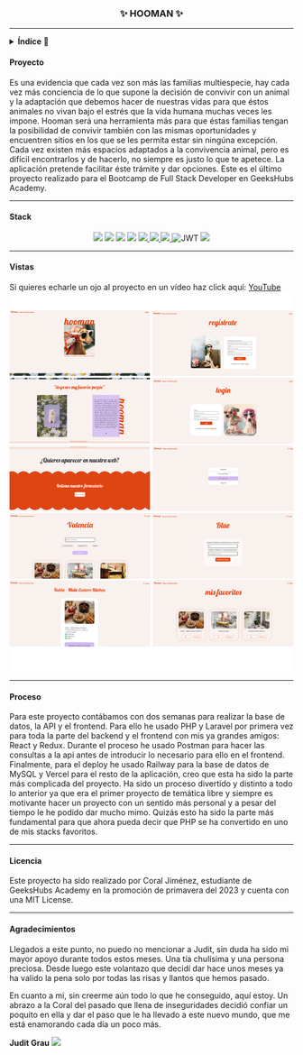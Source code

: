 
<h3 align="center"> ✨ HOOMAN ✨</h3>

---

<details>
  <summary><b>Índice</b> 📝</summary>
  <ol>
    <li><a href="#proyecto">Proyecto</a></li>
    <li><a href="#stack">Stack</a></li>
    <li><a href="#vistas">Vistas</a></li>
    <li><a href="#Proceso">Proceso</a></li>
    <li><a href="#licencia">Licencia</a></li>
    <li><a href="#agradecimientos">Agradecimientos</a></li>
  </ol>
</details>

#### Proyecto

Es una evidencia que cada vez son más las familias multiespecie, hay cada vez más conciencia de lo que supone la decisión de convivir con un animal y la adaptación que debemos hacer de nuestras vidas para que éstos animales no vivan bajo el estrés que la vida humana muchas veces les impone. 
Hooman será una herramienta más para que éstas familias tengan la posibilidad de convivir también con las mismas oportunidades y encuentren sitios en los que se les permita estar sin ningúna excepción. Cada vez existen más espacios adaptados a la convivencia animal, pero es difícil encontrarlos y de hacerlo, no siempre es justo lo que te apetece. La aplicación pretende facilitar éste trámite y dar opciones.
Este es el último proyecto realizado para el Bootcamp de Full Stack Developer en GeeksHubs Academy. 

---
#### Stack 
<div align="center">
<img src= "https://img.shields.io/badge/react-%2320232a.svg?style=for-the-badge&logo=react&logoColor=%2361DAFB">
<img src= "https://img.shields.io/badge/redux-%23593d88.svg?style=for-the-badge&logo=redux&logoColor=white">
<img src= "https://img.shields.io/badge/bootstrap-%23563D7C.svg?style=for-the-badge&logo=bootstrap&logoColor=white">
<img src= "https://img.shields.io/badge/css3-%231572B6.svg?style=for-the-badge&logo=css3&logoColor=white">
<a href="https://developer.mozilla.org/es/docs/Web/JavaScript">
    <img src= "https://img.shields.io/badge/javascipt-EFD81D?style=for-the-badge&logo=javascript&logoColor=black"/>
</a>
<a href="https://www.docker.com/">
    <img src= "https://img.shields.io/badge/docker-2496ED?style=for-the-badge&logo=docker&logoColor=white"/>
</a>
<a href="https://git-scm.com/">
    <img src= "https://img.shields.io/badge/git-F54D27?style=for-the-badge&logo=git&logoColor=white"/>
</a>
<img src="https://camo.githubusercontent.com/4590c0af4aeb1b75233885f86e80c1da8cb2afd401173a40e41370f5cad5db20/68747470733a2f2f696d672e736869656c64732e696f2f62616467652f4a57542d626c61636b3f7374796c653d666f722d7468652d6261646765266c6f676f3d4a534f4e253230776562253230746f6b656e73" alt="JWT" data-canonical-src="https://img.shields.io/badge/JWT-black?style=for-the-badge&amp;logo=JSON%20web%20tokens" style="max-width: 100%;">
<a href="https://railway.com/">
    <img src= "https://img.shields.io/badge/railway-%23000000.svg?style=for-the-badge&logo=railway&logoColor=white"/>
</a>


</div>

---

#### Vistas
Si quieres echarle un ojo al proyecto en un vídeo haz click aquí: [YouTube](https://youtu.be/c65sPYwc4K4)
!['img'](./src/img/Resumen.jpg)

---

#### Proceso

Para este proyecto contábamos con dos semanas para realizar la base de datos, la API y el frontend. Para ello he usado PHP y Laravel por primera vez para toda la parte del backend y el frontend con mis ya grandes amigos: React y Redux. Durante el proceso he usado Postman para hacer las consultas a la api antes de introducir lo necesario para ello en el frontend. Finalmente, para el deploy he usado Railway para la base de datos de MySQL y Vercel para el resto de la aplicación, creo que esta ha sido la parte más complicada del proyecto. Ha sido un proceso divertido y distinto a todo lo anterior ya que era el primer proyecto de temática libre y siempre es motivante hacer un proyecto con un sentido más personal y a pesar del tiempo le he podido dar mucho mimo. Quizás esto ha sido la parte más fundamental para que ahora pueda decir que PHP se ha convertido en uno de mis stacks favoritos.

---
#### Licencia

Este proyecto ha sido realizado por Coral Jiménez, estudiante de GeeksHubs Academy en la promoción de primavera del 2023 y cuenta con una MIT License.

---
#### Agradecimientos

Llegados a este punto, no puedo no mencionar a Judit, sin duda ha sido mi mayor apoyo durante todos estos meses. Una tía chulísima y una persona preciosa. Desde luego este volantazo que decidí dar hace unos meses ya ha valido la pena solo por todas las risas y llantos que hemos pasado. 

En cuanto a mi, sin creerme aún todo lo que he conseguido, aquí estoy. Un abrazo a la Coral del pasado que llena de inseguridades decidió confiar un poquito en ella y dar el paso que le ha llevado a este nuevo mundo, que me está enamorando cada día un poco más. 

**Judit Grau** 
<a href ="https://github.com/ditgrau" target="_blank"><img src="https://img.shields.io/badge/github-24292F?style=for-the-badge&logo=github&logoColor=lime" target="_blank"></a>

